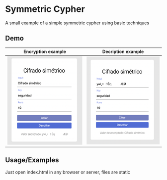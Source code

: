 
# Symmetric Cypher

A small example of a simple symmetric cypher using basic techniques



## Demo
  Encryption example             |  Decription example
  :-------------------------:|:-------------------------:
  ![Encryption example](/evidence/Encrypt.png)  |  ![Decription example](/evidence/Decrypt.png)
## Usage/Examples

Just open index.html in any browser or server, files are static

  
